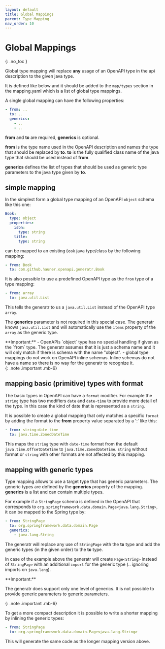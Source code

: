 ```yaml
---
layout: default
title: Global Mappings
parent: Type Mapping
nav_order: 10
---
```


# Global Mappings
{: .no_toc }


Global type mapping will replace **any** usage of an OpenAPI type in the api description to the given
java type.
 
It is defined like below and it should be added to the `map/types` section in the mapping.yaml which
is a list of global type mappings. 
 
A single global mapping can have the following properties:

```yaml
- from: ..
  to: ..
  generics:
    - ..
    - ..
```

**from** and **to** are required, **generics** is optional.

**from** is the type name used in the OpenAPI description and names the type that should be replaced
by **to**. **to** is the fully qualified class name of the java type that should be used instead of
**from**. 

**generics** defines the list of types that should be used as generic type parameters to the 
java type given by **to**.


## simple mapping

In the simplest form a global type mapping of an OpenAPI `object` schema like this one:  

```yaml
Book:
  type: object
  properties:
    isbn:
      type: string
    title:
      type: string
```

can be mapped to an existing `Book` java type/class by the following mapping:

```yaml
- from: Book
  to: com.github.hauner.openapi.generatr.Book
```

It is also possible to use a predefined OpenAPI type as the `from` type of a type mapping: 

```yaml
- from: array
  to: java.util.List
```

This tells the generatr to us a `java.util.List` instead of the OpenAPI type `array`.
 
The **generics** parameter is not required in this special case. The generatr knows `java.util.List`
and will automatically use the `items` property of the `array` as the generic type.  

<div markdown="1">
**Important:**
- OpenAPIs `object` type has no special handling if given as the `from` type. The generatr assumes
that it is just a schema name and it will only match if there is schema with the name "object".   
- global type mappings do not work on OpenAPI inline schemas. Inline schemas do not have a name so
there is no way for the generatr to recognize it.
</div>{: .note .important .mb-6}

## mapping basic (primitive) types with format

The basic types in OpenAPI can have a `format` modifier. For example the `string` type has two
modifiers `date` and `date-time` to provide more detail of the type. In this case the kind of date
that is represented as a `string`.

It is possible to create a global mapping that only matches a specific `format` by adding the format
to the **from** property value separated by a ':' like this: 

```yaml
- from: string:date-time
  to: java.time.ZonedDateTime
```

This maps the `string` type with `date-time` format from the default `java.time.OffsetDateTime` to
`java.time.ZonedDateTime`. `string` without format or `string` with other formats are not affected
by this mapping.

## mapping with generic types

Type mapping allows to use a target type that has generic parameters. The generic types are defined
by the **generics** property of the mapping. **generics** is a list and can contain multiple types.

For example if a `StringPage` schema is defined in the OpenAPI that corresponds to
`org.springframework.data.domain.Page<java.lang.String>`, it can be mapped to the Spring type by:
 
```yaml
- from: StringPage
  to: org.springframework.data.domain.Page
  generics:
    - java.lang.String
```

The generatr will replace any use of `StringPage` with the **to** type and add the generic types
 (in the given order) to the **to** type. 
 
In case of the example above the generatr will create `Page<String>` instead of `StringPage` with an
additional `import` for the generic type (.. ignoring imports on `java.lang`).

<div markdown="1">
**Important:**

The generatr does support only one level of generics. It is not possible to provide generic parameters
to generic parameters.
</div>{: .note .important .mb-6}

To get a more compact description it is possible to write a shorter mapping by inlining the generic
types: 

```yaml
- from: StringPage
  to: org.springframework.data.domain.Page<java.lang.String>
```

This will generate the same code as the longer mapping version above.
